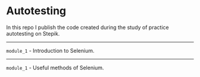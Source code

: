 # Autotesting
In this repo I publish the code created during the study of practice autotesting on Stepik.

---
`module_1` - Introduction to Selenium.

---
`module_1` - Useful methods of Selenium.
